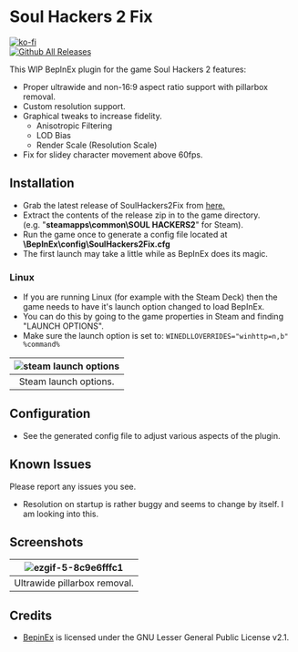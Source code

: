 # Soul Hackers 2 Fix
[![ko-fi](https://ko-fi.com/img/githubbutton_sm.svg)](https://ko-fi.com/W7W01UAI9)</br>
[![Github All Releases](https://img.shields.io/github/downloads/Lyall/SoulHackers2Fix/total.svg)](https://github.com/Lyall/SoulHackers2Fix/releases)

This WIP BepInEx plugin for the game Soul Hackers 2 features:
- Proper ultrawide and non-16:9 aspect ratio support with pillarbox removal.
- Custom resolution support.
- Graphical tweaks to increase fidelity.
  - Anisotropic Filtering
  - LOD Bias
  - Render Scale (Resolution Scale)
- Fix for slidey character movement above 60fps.

## Installation
- Grab the latest release of SoulHackers2Fix from [here.](https://github.com/Lyall/SoulHackers2Fix/releases)
- Extract the contents of the release zip in to the game directory.<br />(e.g. "**steamapps\common\SOUL HACKERS2**" for Steam).
- Run the game once to generate a config file located at **<GameDirectory>\BepInEx\config\SoulHackers2Fix.cfg**
- The first launch may take a little while as BepInEx does its magic.

### Linux
- If you are running Linux (for example with the Steam Deck) then the game needs to have it's launch option changed to load BepInEx.
- You can do this by going to the game properties in Steam and finding "LAUNCH OPTIONS".
- Make sure the launch option is set to: ```WINEDLLOVERRIDES="winhttp=n,b" %command%```

| ![steam launch options](https://user-images.githubusercontent.com/695941/179568974-6697bfcf-b67d-441c-9707-88cd3c72a104.jpeg) |
|:--:|
| Steam launch options. |

## Configuration
- See the generated config file to adjust various aspects of the plugin.

## Known Issues
Please report any issues you see.
- Resolution on startup is rather buggy and seems to change by itself. I am looking into this.

## Screenshots
| ![ezgif-5-8c9e6fffc1](https://user-images.githubusercontent.com/695941/187015446-42c19f43-c3e6-48f6-811f-f0fb120deedb.gif) |
|:--:|
| Ultrawide pillarbox removal. | 

## Credits
- [BepinEx](https://github.com/BepInEx/BepInEx) is licensed under the GNU Lesser General Public License v2.1.
